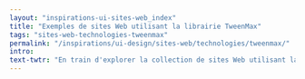 ```yaml
---
layout: "inspirations-ui-sites-web_index"
title: "Exemples de sites Web utilisant la librairie TweenMax"
tags: "sites-web-technologies-tweenmax"
permalink: "/inspirations/ui-design/sites-web/technologies/tweenmax/"
intro:
text-twtr: "En train d'explorer la collection de sites Web utilisant la librairie Tween Max du @MagDuWebdesign"
---
```

